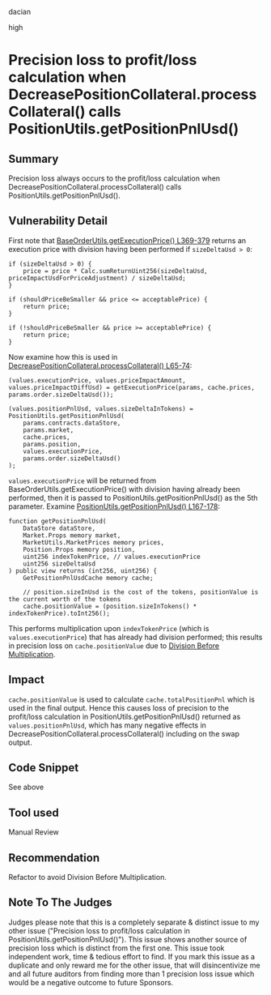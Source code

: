 dacian

high

# Precision loss to profit/loss calculation when DecreasePositionCollateral.processCollateral() calls PositionUtils.getPositionPnlUsd()

## Summary
Precision loss always occurs to the profit/loss calculation when DecreasePositionCollateral.processCollateral() calls PositionUtils.getPositionPnlUsd().

## Vulnerability Detail
First note that [BaseOrderUtils.getExecutionPrice() L369-379](https://github.com/sherlock-audit/2023-04-gmx/blob/main/gmx-synthetics/contracts/order/BaseOrderUtils.sol#L369-L379) returns an execution price with division having been performed if ``sizeDeltaUsd > 0``:
```solidity
if (sizeDeltaUsd > 0) {
	price = price * Calc.sumReturnUint256(sizeDeltaUsd, priceImpactUsdForPriceAdjustment) / sizeDeltaUsd;
}

if (shouldPriceBeSmaller && price <= acceptablePrice) {
	return price;
}

if (!shouldPriceBeSmaller && price >= acceptablePrice) {
	return price;
}
``` 
Now examine how this is used in [DecreasePositionCollateral.processCollateral() L65-74](https://github.com/sherlock-audit/2023-04-gmx/blob/main/gmx-synthetics/contracts/position/DecreasePositionCollateralUtils.sol#L65-L74):
```solidity
(values.executionPrice, values.priceImpactAmount, values.priceImpactDiffUsd) = getExecutionPrice(params, cache.prices, params.order.sizeDeltaUsd());

(values.positionPnlUsd, values.sizeDeltaInTokens) = PositionUtils.getPositionPnlUsd(
	params.contracts.dataStore,
	params.market,
	cache.prices,
	params.position,
	values.executionPrice,
	params.order.sizeDeltaUsd()
);
```
``values.executionPrice`` will be returned from BaseOrderUtils.getExecutionPrice() with division having already been performed, then it is passed to PositionUtils.getPositionPnlUsd() as the 5th parameter. Examine [PositionUtils.getPositionPnlUsd() L167-178](https://github.com/sherlock-audit/2023-04-gmx/blob/main/gmx-synthetics/contracts/position/PositionUtils.sol#L167-L178):
```solidity
function getPositionPnlUsd(
	DataStore dataStore,
	Market.Props memory market,
	MarketUtils.MarketPrices memory prices,
	Position.Props memory position,
	uint256 indexTokenPrice, // values.executionPrice
	uint256 sizeDeltaUsd
) public view returns (int256, uint256) {
	GetPositionPnlUsdCache memory cache;

	// position.sizeInUsd is the cost of the tokens, positionValue is the current worth of the tokens
	cache.positionValue = (position.sizeInTokens() * indexTokenPrice).toInt256();
```
This performs multiplication upon ``indexTokenPrice`` (which is ``values.executionPrice``) that has already had division performed; this results in precision loss on ``cache.positionValue`` due to [Division Before Multiplication](https://dacian.me/precision-loss-errors#heading-division-before-multiplication).

## Impact
``cache.positionValue`` is used to calculate ``cache.totalPositionPnl`` which is used in the final output. Hence this causes loss of precision to the profit/loss calculation in PositionUtils.getPositionPnlUsd() returned as ``values.positionPnlUsd``, which has many negative effects in DecreasePositionCollateral.processCollateral() including on the swap output.

## Code Snippet
See above

## Tool used
Manual Review

## Recommendation
Refactor to avoid Division Before Multiplication.

## Note To The Judges
Judges please note that this is a completely separate & distinct issue to my other issue ("Precision loss to profit/loss calculation in PositionUtils.getPositionPnlUsd()"). This issue shows another source of precision loss which is distinct from the first one. This issue took independent work, time & tedious effort to find. If you mark this issue as a duplicate and only reward me for the other issue, that will disincentivize me and all future auditors from finding more than 1 precision loss issue which would be a negative outcome to future Sponsors.